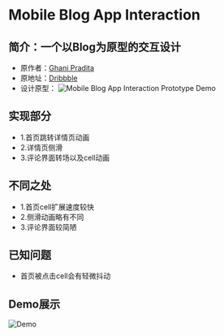 # Mobile Blog App Interaction
## 简介：一个以Blog为原型的交互设计
* 原作者：[Ghani Pradita](https://dribbble.com/ghanipradita)
* 原地址：[Dribbble](https://dribbble.com/shots/2264582-Mobile-Blog-App-Interaction)
* 设计原型：
  ![Mobile Blog App Interaction Prototype Demo](https://github.com/e29hz/HZUserExperienceDemo/blob/master/UE.gif?raw=true)

## 实现部分 
* 1.首页跳转详情页动画
* 2.详情页侧滑
* 3.评论界面转场以及cell动画

## 不同之处
* 1.首页cell扩展速度较快
* 2.侧滑动画略有不同
* 3.评论界面较简陋

## 已知问题
* 首页被点击cell会有轻微抖动

## Demo展示 
![Demo](https://github.com/e29hz/HZUserExperienceDemo/blob/master/2016-08-29%2018_42_19.gif?raw=true)



